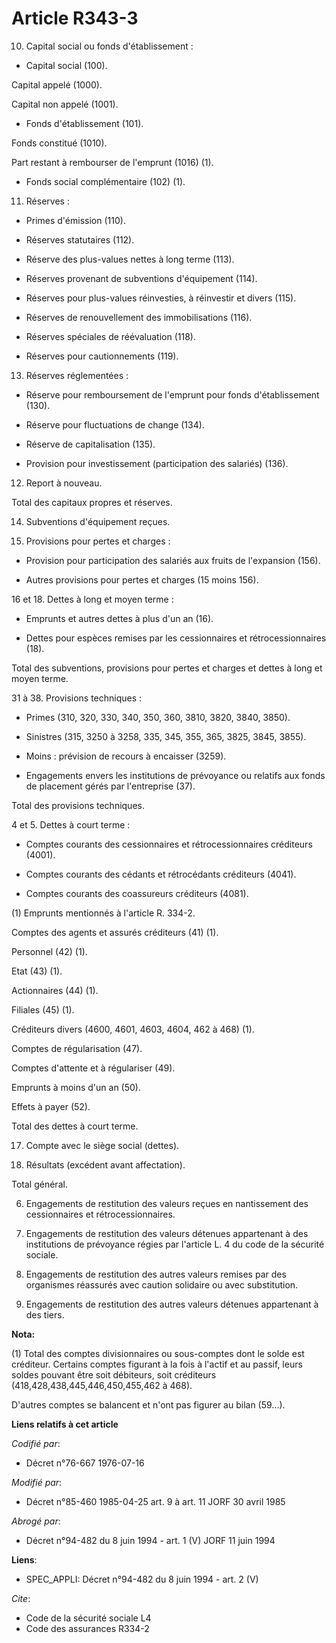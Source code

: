 # Article R343-3

10. Capital social ou fonds d'établissement :

- Capital social (100).

Capital appelé (1000).

Capital non appelé (1001).

- Fonds d'établissement (101).

Fonds constitué (1010).

Part restant à rembourser de l'emprunt (1016) (1).

- Fonds social complémentaire (102) (1).

11. Réserves :

- Primes d'émission (110).

- Réserves statutaires (112).

- Réserve des plus-values nettes à long terme (113).

- Réserves provenant de subventions d'équipement (114).

- Réserves pour plus-values réinvesties, à réinvestir et divers (115).

- Réserves de renouvellement des immobilisations (116).

- Réserves spéciales de réévaluation (118).

- Réserves pour cautionnements (119).

13. Réserves réglementées :

- Réserve pour remboursement de l'emprunt pour fonds d'établissement (130).

- Réserve pour fluctuations de change (134).

- Réserve de capitalisation (135).

- Provision pour investissement (participation des salariés) (136).

12. Report à nouveau.

Total des capitaux propres et réserves.

14. Subventions d'équipement reçues.

15. Provisions pour pertes et charges :

- Provision pour participation des salariés aux fruits de l'expansion (156).

- Autres provisions pour pertes et charges (15 moins 156).

16 et 18. Dettes à long et moyen terme :

- Emprunts et autres dettes à plus d'un an (16).

- Dettes pour espèces remises par les cessionnaires et rétrocessionnaires (18).

Total des subventions, provisions pour pertes et charges et dettes à long et moyen terme.

31 à 38. Provisions techniques :

- Primes (310, 320, 330, 340, 350, 360, 3810, 3820, 3840, 3850).

- Sinistres (315, 3250 à 3258, 335, 345, 355, 365, 3825, 3845, 3855).

- Moins : prévision de recours à encaisser (3259).

- Engagements envers les institutions de prévoyance ou relatifs aux fonds de placement gérés par l'entreprise (37).

Total des provisions techniques.

4 et 5. Dettes à court terme :

- Comptes courants des cessionnaires et rétrocessionnaires créditeurs (4001).

- Comptes courants des cédants et rétrocédants créditeurs (4041).

- Comptes courants des coassureurs créditeurs (4081).

(1) Emprunts mentionnés à l'article R. 334-2.

Comptes des agents et assurés créditeurs (41) (1).

Personnel (42) (1).

Etat (43) (1).

Actionnaires (44) (1).

Filiales (45) (1).

Créditeurs divers (4600, 4601, 4603, 4604, 462 à 468) (1).

Comptes de régularisation (47).

Comptes d'attente et à régulariser (49).

Emprunts à moins d'un an (50).

Effets à payer (52).

Total des dettes à court terme.

17. Compte avec le siège social (dettes).

57. Résultats (excédent avant affectation).

Total général.

06. Engagements de restitution des valeurs reçues en nantissement des cessionnaires et rétrocessionnaires.

07. Engagements de restitution des valeurs détenues appartenant à des institutions de prévoyance régies par l'article L. 4 du
code de la sécurité sociale.

08. Engagements de restitution des autres valeurs remises par des organismes réassurés avec caution solidaire ou avec
substitution.

09. Engagements de restitution des autres valeurs détenues appartenant à des tiers.

**Nota:**

(1) Total des comptes divisionnaires ou sous-comptes dont le solde est créditeur. Certains comptes figurant à la fois à
l'actif et au passif, leurs soldes pouvant être soit débiteurs, soit créditeurs (418,428,438,445,446,450,455,462 à 468). 

D'autres comptes se balancent et n'ont pas figurer au bilan (59...).

**Liens relatifs à cet article**

_Codifié par_:

  - Décret n°76-667 1976-07-16

_Modifié par_:

  - Décret n°85-460 1985-04-25 art. 9 à art. 11 JORF 30 avril 1985

_Abrogé par_:

  - Décret n°94-482 du 8 juin 1994 - art. 1 (V) JORF 11 juin 1994

**Liens**:

  - SPEC_APPLI: Décret n°94-482 du 8 juin 1994 - art. 2 (V)

_Cite_:

  - Code de la sécurité sociale L4
  - Code des assurances R334-2
